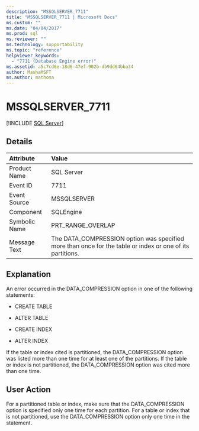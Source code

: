 ```yaml
---
description: "MSSQLSERVER_7711"
title: "MSSQLSERVER_7711 | Microsoft Docs"
ms.custom: ""
ms.date: "04/04/2017"
ms.prod: sql
ms.reviewer: ""
ms.technology: supportability
ms.topic: "reference"
helpviewer_keywords: 
  - "7711 (Database Engine error)"
ms.assetid: a5c7cd6e-18d6-47ef-902b-db9dd64bba34
author: MashaMSFT
ms.author: mathoma
---
```

# MSSQLSERVER_7711
 [!INCLUDE [SQL Server](../../includes/applies-to-version/sqlserver.md)]
  
## Details  
  
| Attribute | Value |  
| :-------- | :---- |  
|Product Name|SQL Server|  
|Event ID|7711|  
|Event Source|MSSQLSERVER|  
|Component|SQLEngine|  
|Symbolic Name|PRT_RANGE_OVERLAP|  
|Message Text|The DATA_COMPRESSION option was specified more than once for the table or index or one of its partitions.|  
  
## Explanation  
An error occurred in the DATA_COMPRESSION option in one of the following statements:  
  
-   CREATE TABLE  
  
-   ALTER TABLE  
  
-   CREATE INDEX  
  
-   ALTER INDEX  
  
If the table or index cited is partitioned, the DATA_COMPRESSION option was listed more than one time for at least one of the partitions. If the table or index is not partitioned, the DATA_COMPRESSION option was cited more than one time.  
  
## User Action  
For a partitioned table or index, make sure that the DATA_COMPRESSION option is specified only one time for each partition. For a table or index that is not partitioned, use the DATA_COMPRESSION option only one time in the statement.  
  
